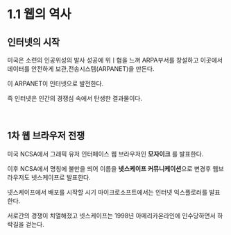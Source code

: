 # 1.1 웹의 역사

## 인터넷의 시작

미국은 소련의 인공위성의 발사 성공에 위ㅣ협을 느껴 ARPA부서를 창설하고  이곳에서 데이터를 안전하게 보관,전송시스템(ARPANET)을 만든다.

이 ARPANET이 인터넷으로 발전한다.

즉 인터넷은 인간의 경쟁심 속에서 탄생한 결과물이다.

<br>

## 1차 웹 브라우저 전쟁

미국 NCSA에서 그래픽 유저 인터페이스 웹 브라우저인 **모자이크** 를 발표한다.

이후 NCSA에서 명칭에 불만을 띄어 이름을 **넷스케이프 커뮤니케이션**으로 변경후 웹브라우저도 넷스케이프로 발표한다.

넷스케이프에서 배포를 시작할 시기 마이크로소프트에서는 인터넷 익스플로러를 발표한다.

서로간의 경쟁이 치열해졌고 넷스케이프는 1998년 아메리카온라인에 인수당하면서 하락길을 걷는다.

